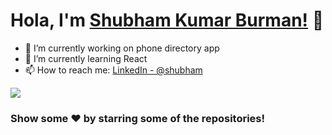
# Hola, I'm [Shubham Kumar Burman!](https://shubh4grd.github.io/) 👋

- 🔭 I’m currently working on phone directory app
- 🌱 I’m currently learning React
- 📫 How to reach me: [LinkedIn - @shubham](https://www.linkedin.com/in/shubham-kumar-burman/)
<img src="https://github-readme-stats.vercel.app/api?username=shubh4grd&&show_icons=true&title_color=ffffff&icon_color=bb2acf&text_color=daf7dc&bg_color=151515">

### Show some  ❤️  by starring some of the repositories!
